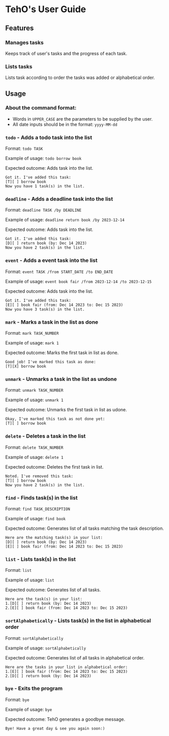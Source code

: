 # TehO's User Guide

## Features 

### Manages tasks

Keeps track of user's tasks and the progress of each task.

### Lists tasks

Lists task according to order the tasks was added or alphabetical order. 

## Usage

### About the command format:
- Words in `UPPER_CASE` are the parameters to be supplied by the user.
- All date inputs should be in the format: `yyyy-MM-dd`

### `todo` - Adds a todo task into the list

Format: `todo TASK`

Example of usage: `todo borrow book`

Expected outcome: Adds task into the list.
```
Got it. I've added this task:
[T][ ] borrow book
Now you have 1 task(s) in the list.
```
### `deadline` - Adds a deadline task into the list

Format: `deadline TASK /by DEADLINE`

Example of usage: `deadline return book /by 2023-12-14`

Expected outcome: Adds task into the list.
```
Got it. I've added this task:
[D][ ] return book (by: Dec 14 2023)
Now you have 2 task(s) in the list.
```

### `event` - Adds a event task into the list

Format: `event TASK /from START_DATE /to END_DATE`

Example of usage: `event book fair /from 2023-12-14 /to 2023-12-15`

Expected outcome: Adds task into the list.
```
Got it. I've added this task:
[E][ ] book fair (from: Dec 14 2023 to: Dec 15 2023)
Now you have 3 task(s) in the list.
```
### `mark` - Marks a task in the list as done

Format: `mark TASK_NUMBER`

Example of usage: `mark 1`

Expected outcome: Marks the first task in list as done.
```
Good job! I've marked this task as done:
[T][X] borrow book
```
### `unmark` - Unmarks a task in the list as undone

Format: `unmark TASK_NUMBER`

Example of usage: `unmark 1`

Expected outcome: Unmarks the first task in list as udone.
```
Okay, I've marked this task as not done yet:
[T][ ] borrow book
```

### `delete` - Deletes a task in the list

Format: `delete TASK_NUMBER`

Example of usage: `delete 1`

Expected outcome: Deletes the first task in list.
```
Noted. I've removed this task:
[T][ ] borrow book
Now you have 2 task(s) in the list.
```

### `find` - Finds task(s) in the list

Format: `find TASK_DESCRIPTION`

Example of usage: `find book`

Expected outcome: Generates list of all tasks matching the task description.
```
Here are the matching task(s) in your list:
[D][ ] return book (by: Dec 14 2023)
[E][ ] book fair (from: Dec 14 2023 to: Dec 15 2023)
```

### `list` - Lists task(s) in the list

Format: `list`

Example of usage: `list`

Expected outcome: Generates list of all tasks.
```
Here are the task(s) in your list:
1.[D][ ] return book (by: Dec 14 2023)
2.[E][ ] book fair (from: Dec 14 2023 to: Dec 15 2023)
```

### `sortAlphabetically` - Lists task(s) in the list in alphabetical order

Format: `sortAlphabetically`

Example of usage: `sortAlphabetically`

Expected outcome: Generates list of all tasks in alphabetical order.
```
Here are the tasks in your list in alphabetical order:
1.[E][ ] book fair (from: Dec 14 2023 to: Dec 15 2023)
2.[D][ ] return book (by: Dec 14 2023)
```
### `bye` - Exits the program

Format: `bye`

Example of usage: `bye`

Expected outcome: TehO generates a goodbye message. 
```
Bye! Have a great day & see you again soon:)
```